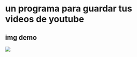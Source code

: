 # un programa para guardar tus videos de youtube

## img demo 

<img src="../mini_youtube/static/img/mini_youtube.png">